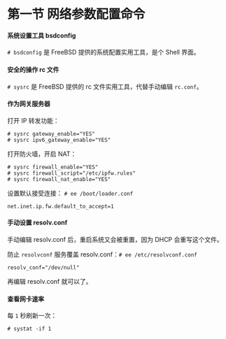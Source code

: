 # 第一节 网络参数配置命令



#### 系统设置工具 bsdconfig

`# bsdconfig` 是 FreeBSD 提供的系统配置实用工具，是个 Shell 界面。

#### 安全的操作 rc 文件

`# sysrc` 是 FreeBSD 提供的 rc 文件实用工具，代替手动编辑 `rc.conf`。

#### 作为网关服务器

打开 IP 转发功能：

```
# sysrc gateway_enable="YES"
# sysrc ipv6_gateway_enable="YES"
```

打开防火墙，开启 NAT：

```
# sysrc firewall_enable="YES"
# sysrc firewall_script="/etc/ipfw.rules"
# sysrc firewall_nat_enable="YES"
```

设置默认接受连接： `# ee /boot/loader.conf`

```
net.inet.ip.fw.default_to_accept=1
```

#### 手动设置 resolv.conf

手动编辑 resolv.conf 后，重启系统又会被重置，因为 DHCP 会重写这个文件。

防止 `resolvconf` 服务覆盖 resolv.conf：`# ee /etc/resolvconf.conf`

```
resolv_conf="/dev/null"
```

再编辑 resolv.conf 就可以了。

#### 查看网卡速率

每 `1` 秒刷新一次：

```
# systat -if 1
```
